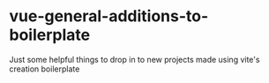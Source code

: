 # vue-general-additions-to-boilerplate
Just some helpful things to drop in to new projects made using vite's creation boilerplate
